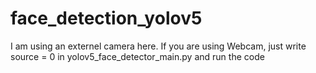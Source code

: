 # face_detection_yolov5
I am using an externel camera here. If you are using Webcam, just write source = 0 in yolov5_face_detector_main.py and run the code 
